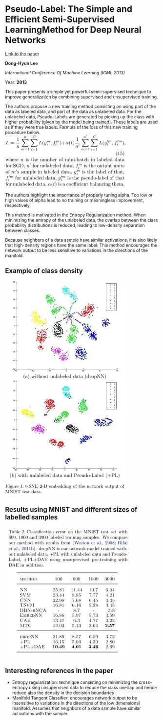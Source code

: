 # Pseudo-Label: The Simple and Efficient Semi-Supervised LearningMethod for Deep Neural Networks

[Link to the paper](https://www.researchgate.net/profile/Dong-Hyun-Lee/publication/280581078_Pseudo-Label_The_Simple_and_Efficient_Semi-Supervised_Learning_Method_for_Deep_Neural_Networks/links/55bc4ada08ae092e9660b776/Pseudo-Label-The-Simple-and-Efficient-Semi-Supervised-Learning-Method-for-Deep-Neural-Networks.pdf)

**Dong-Hyun Lee**

*International Conference Of Machine Learning (ICML 2013)*

Year: **2013**

This paper presents a simple yet powerful semi-supervised technique to improve generalization by combining supervised and unsupervised training.

The authors propose a new training method consisting on using part of the data as labeled data, and part of the data as unlabeled data. For the unlabeled data, Pseudo-Labels are generated by picking up the class with higher probability (given by the model being trained). These labels are used as if they were true labels. Formula of the loss of this new training procedure below.
![](lee2013/loss.png)

The authors highlight the importance of properly tuning alpha. Too low or high values of alpha lead to no training or meaningless improvement, respectively.

This method is motivated in the Entropy Regularization method. When minimizing the entropy of the unlabeled data, the overlap between the class probability distributions is reduced, leading to low-density separation between classes.

Because neighbors of a data sample have similar activations, it is also likely that high-density regions have the same label. This method encourages the network output to be less sensitive to variations in the directions of the manifold.

## Example of class density
![](lee2013/densities.png)

## Results using MNIST and different sizes of labelled samples
![](lee2013/results.png)

## Interesting references in the paper
- Entropy regularization: technique consisting on minimizing the cross-entropy using unsupervised data to reduce the class overlap and hence reduce also the density in the decision boundaries
- Manifold Tangent Classifier: encourages network output to be insensitive to variations in the directions of the low dimensional manifold. Assumes that neighbors of a data sample  have similar activations with the sample.